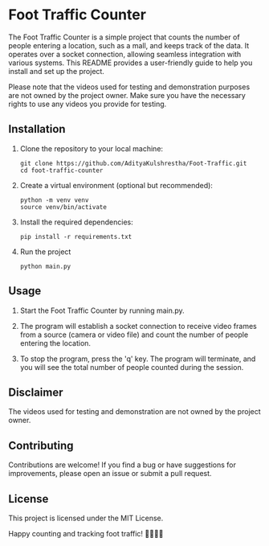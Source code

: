 # Foot Traffic Counter

The Foot Traffic Counter is a simple project that counts the number of people entering a location, such as a mall, and keeps track of the data. It operates over a socket connection, allowing seamless integration with various systems. This README provides a user-friendly guide to help you install and set up the project.

Please note that the videos used for testing and demonstration purposes are not owned by the project owner. Make sure you have the necessary rights to use any videos you provide for testing.

## Installation

1. Clone the repository to your local machine:
   ```
   git clone https://github.com/AdityaKulshrestha/Foot-Traffic.git
   cd foot-traffic-counter
   ```
   
2. Create a virtual environment (optional but recommended):
   ```
   python -m venv venv
   source venv/bin/activate
   ```
3. Install the required dependencies:
   ```commandline
   pip install -r requirements.txt
   ```
4. Run the project 
   ```commandline
   python main.py
   ```
   
## Usage
1. Start the Foot Traffic Counter by running main.py.

2. The program will establish a socket connection to receive video frames from a source (camera or video file) and count the number of people entering the location.

3. To stop the program, press the 'q' key. The program will terminate, and you will see the total number of people counted during the session.

## Disclaimer
The videos used for testing and demonstration are not owned by the project owner. 

## Contributing
Contributions are welcome! If you find a bug or have suggestions for improvements, please open an issue or submit a pull request.

## License
This project is licensed under the MIT License.

Happy counting and tracking foot traffic! 🚶‍♂️🚶‍♀️

